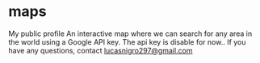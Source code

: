# maps
My public profile
An interactive map where we can search for any area in the world using a Google API key.
The api key is disable for now..
If you have any questions, contact lucasnigro297@gmail.com
